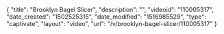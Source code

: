 {
    "title": "Brooklyn Bagel Slicer",
    "description": "",
    "videoid": "110005317",
    "date_created": "1502525315",
    "date_modified": "1516985529",
    "type": "captivate",
    "layout": "video",
    "url": "\/v\/brooklyn-bagel-slicer\/110005317"
}